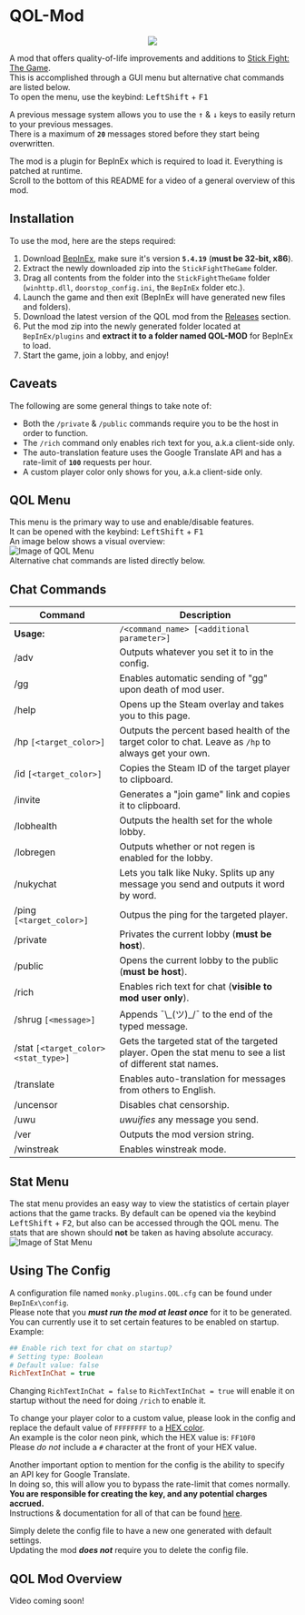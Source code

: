 # QOL-Mod
<p align="center">
  <a href="https://github.com/Mn0ky/QOL-Mod/releases/latest">
    <img src="https://img.shields.io/github/downloads/Mn0ky/QOL-Mod/total?label=Github%20downloads&logo=github">
  </a>
</p>

A mod that offers quality-of-life improvements and additions to [Stick Fight: The Game](https://store.steampowered.com/app/674940/Stick_Fight_The_Game/).<br/>
This is accomplished through a GUI menu but alternative chat commands are listed below.<br/>
To open the menu, use the keybind: <kbd>LeftShift</kbd> + <kbd>F1</kbd><br/>

A previous message system allows you to use the <kbd>↑</kbd> & <kbd>↓</kbd> keys to easily return to your previous messages.<br/>
There is a maximum of **``20``** messages stored before they start being overwritten.<br/>

The mod is a plugin for BepInEx which is required to load it. Everything is patched at runtime.<br/>
Scroll to the bottom of this README for a video of a general overview of this mod.

## Installation

To use the mod, here are the steps required:<br/> 
  1)  Download [BepInEx](https://github.com/BepInEx/BepInEx/releases/tag/v5.4.19), make sure it's version **``5.4.19``** (**must be 32-bit, x86**).
  2)  Extract the newly downloaded zip into the ``StickFightTheGame`` folder.
  3)  Drag all contents from the folder into the ``StickFightTheGame`` folder (``winhttp.dll``, ``doorstop_config.ini``, the ``BepInEx`` folder etc.).
  4)  Launch the game and then exit (BepInEx will have generated new files and folders).
  5)  Download the latest version of the QOL mod from the [Releases](https://github.com/Mn0ky/QOL-Mod/releases/latest) section.
  6)  Put the mod zip into the newly generated folder located at ``BepInEx/plugins`` and **extract it to a folder named QOL-MOD** for BepInEx to load.
  7)  Start the game, join a lobby, and enjoy!

## Caveats

The following are some general things to take note of:
  - Both the ``/private`` & ``/public`` commands require you to be the host in order to function.
  - The ``/rich`` command only enables rich text for you, a.k.a client-side only.
  - The auto-translation feature uses the Google Translate API and has a rate-limit of **``100``** requests per hour.
  - A custom player color only shows for you, a.k.a client-side only.

## QOL Menu

This menu is the primary way to use and enable/disable features.<br/>
It can be opened with the keybind: <kbd>LeftShift</kbd> + <kbd>F1</kbd><br/>
An image below shows a visual overview:<br/>
![Image of QOL Menu](https://i.ibb.co/pXhrfN7/menu-v14.png)<br/>
Alternative chat commands are listed directly below.
## Chat Commands

Command | Description
--------- | -----------
**Usage:**		| ```/<command_name> [<additional parameter>]```
/adv		| Outputs whatever you set it to in the config.
/gg		| Enables automatic sending of "gg" upon death of mod user.
/help		| Opens up the Steam overlay and takes you to this page.
/hp	```[<target_color>]```	| Outputs the percent based health of the target color to chat. Leave as ``/hp`` to always get your own.
/id	```[<target_color>]```		| Copies the Steam ID of the target player to clipboard.
/invite		| Generates a "join game" link and copies it to clipboard.
/lobhealth		| Outputs the health set for the whole lobby.
/lobregen		| Outputs whether or not regen is enabled for the lobby.
/nukychat		| Lets you talk like Nuky. Splits up any message you send and outputs it word by word.
/ping ```[<target_color>]```		| Outpus the ping for the targeted player.
/private		| Privates the current lobby (**must be host**).
/public		| Opens the current lobby to the public (**must be host**).
/rich		| Enables rich text for chat (**visible to mod user only**).
/shrug ```[<message>]```		| Appends ¯\\\_(ツ)\_/¯ to the end of the typed message.
/stat ```[<target_color> <stat_type>]```		| Gets the targeted stat of the targeted player. Open the stat menu to see a list of different stat names.
/translate		| Enables auto-translation for messages from others to English.
/uncensor		| Disables chat censorship.
/uwu		| *uwuifies* any message you send.
/ver		| Outputs the mod version string.
/winstreak		| Enables winstreak mode.

## Stat Menu

The stat menu provides an easy way to view the statistics of certain player actions that the game tracks. By default can be opened via the keybind <kbd>LeftShift</kbd> + <kbd>F2</kbd>, but also can be accessed through the QOL menu. The stats that are shown should **not** be taken as having absolute accuracy.<br/>
![Image of Stat Menu](https://i.ibb.co/txjYmP7/statmenu.png)

## Using The Config

A configuration file named ``monky.plugins.QOL.cfg`` can be found under ``BepInEx\config``.<br/>
Please note that you ___must run the mod at least once___ for it to be generated.<br/>
You can currently use it to set certain features to be enabled on startup.<br/>
Example: 
```cfg
## Enable rich text for chat on startup?
# Setting type: Boolean
# Default value: false
RichTextInChat = true
```
Changing ``RichTextInChat = false`` to ``RichTextInChat = true`` will enable it on startup without the need for doing ``/rich`` to enable it.<br/>

To change your player color to a custom value, please look in the config and replace the default value of ``FFFFFFFF`` to a [HEX color](https://g.co/kgs/qJMEDR).<br/>
An example is the color neon pink, which the HEX value is: ``FF10F0``<br/>
Please *do not* include a ``#`` character at the front of your HEX value.

Another important option to mention for the config is the ability to specify an API key for Google Translate.<br/>
In doing so, this will allow you to bypass the rate-limit that comes normally.<br/> 
**You are responsible for creating the key, and any potential charges accrued.**<br/>
Instructions & documentation for all of that can be found [here](https://cloud.google.com/translate).<br/>

Simply delete the config file to have a new one generated with default settings.<br/>
Updating the mod ***does not*** require you to delete the config file.

## QOL Mod Overview

Video coming soon!
